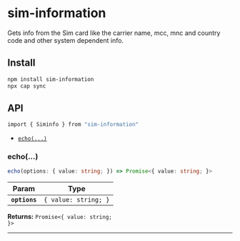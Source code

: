 # sim-information

Gets info from the Sim card like the carrier name, mcc, mnc and country code and other system dependent info.

## Install

```bash
npm install sim-information
npx cap sync
```

## API

```bash
import { Siminfo } from "sim-information"
```

<docgen-index>

* [`echo(...)`](#echo)

</docgen-index>

<docgen-api>
<!--Update the source file JSDoc comments and rerun docgen to update the docs below-->

### echo(...)

```typescript
echo(options: { value: string; }) => Promise<{ value: string; }>
```

| Param         | Type                            |
| ------------- | ------------------------------- |
| **`options`** | <code>{ value: string; }</code> |

**Returns:** <code>Promise&lt;{ value: string; }&gt;</code>

--------------------

</docgen-api>
